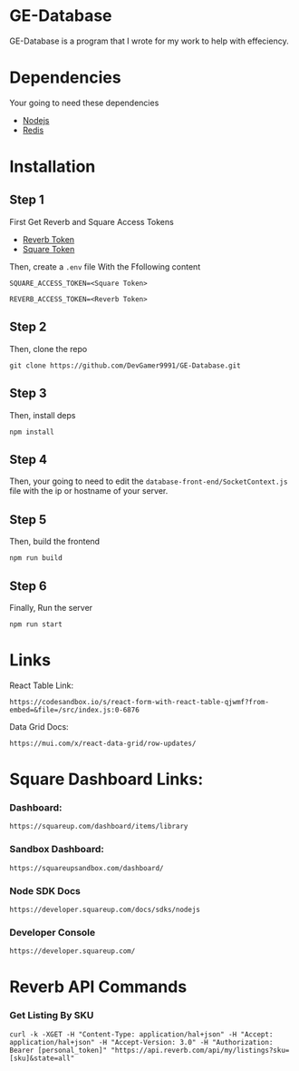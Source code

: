 # GE-Database

GE-Database is a program that I wrote for my work to help with effeciency.

# Dependencies

Your going to need these dependencies

* [Nodejs](https://nodejs.org/)
* [Redis](https://redis.com)

# Installation

## Step 1

First Get Reverb and Square Access Tokens

* [Reverb Token](https://www.reverb-api.com/docs/authentication)
* [Square Token](https://developer.squareup.com/docs/build-basics/access-tokens#get-a-personal-access-token)

Then, create a `.env` file With the Ffollowing content

```
SQUARE_ACCESS_TOKEN=<Square Token>

REVERB_ACCESS_TOKEN=<Reverb Token>
```

## Step 2

Then, clone the repo

```
git clone https://github.com/DevGamer9991/GE-Database.git
```

## Step 3

Then, install deps

```
npm install
```

## Step 4

Then, your going to need to edit the `database-front-end/SocketContext.js` file with the ip or hostname of your server.

## Step 5

Then, build the frontend

```
npm run build
```

## Step 6

Finally, Run the server

```
npm run start
```

# Links

React Table Link:
```
https://codesandbox.io/s/react-form-with-react-table-qjwmf?from-embed=&file=/src/index.js:0-6876
```

Data Grid Docs:
```
https://mui.com/x/react-data-grid/row-updates/
```

# Square Dashboard Links:

### Dashboard:
```
https://squareup.com/dashboard/items/library
```

### Sandbox Dashboard:
```
https://squareupsandbox.com/dashboard/
```

### Node SDK Docs
```
https://developer.squareup.com/docs/sdks/nodejs
```

### Developer Console
```
https://developer.squareup.com/
```

# Reverb API Commands

### Get Listing By SKU
```
curl -k -XGET -H "Content-Type: application/hal+json" -H "Accept: application/hal+json" -H "Accept-Version: 3.0" -H "Authorization: Bearer [personal_token]" "https://api.reverb.com/api/my/listings?sku=[sku]&state=all"
```

